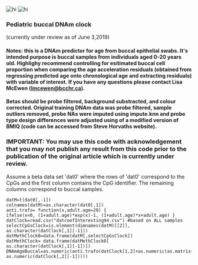 <img src="images/Emoticons/cool.png" alt="hi" class="inline"/>
<img src="images/Emoticons/cool.png" alt="hi" class="inline"/>

### Pediatric buccal DNAm clock 
(currently under review as of June 3,2019)
#### Notes: this is a DNAm predictor for age from buccal epithelial swabs. It's intended purpose is buccal samples from individuals aged 0-20 years old. Highlighy recommend controlling for esitimated buccal cell proportion when comparing the age acceleration residuals (obtained from regressing predicted age onto chronological age and extracting residuals) with variable of interest. If you have any questions please contact Lisa McEwen (lmcewen@bcchr.ca).

#### Betas should be probe filtered, background substracted, and colour corrected. Original training DNAm data was probe filtered, sample outliers removed, probe NAs were imputed using impute.knn and probe type design differences were adjusted using of a modified version of BMIQ (code can be accessed from Steve Horvaths website).  

### IMPORTANT: You may use this code with acknowledgement that you may not publish any result from this code prior to the publication of the original article which is currently under review. 

Assume a beta data set 'dat0' where the rows of 'dat0' correspond to the CpGs and the first column contains the CpG identifier. The remaining columns correspond to buccal samples.

```{r}
datM=t(dat0[,-1])
colnames(datM)=as.character(dat0[,1])
anti.trafo= function(x,adult.age=20) {
ifelse(x<0, (1+adult.age)*exp(x)-1, (1+adult.age)*x+adult.age) }
datClock=read.csv("datcoefInteresting94.csv") #based on ALL samples
selectCpGsClock=is.element(dimnames(datM)[[2]],
as.character(datClock[,1][-1]))
datMethClock0=data.frame(datM[,selectCpGsClock])
datMethClock= data.frame(datMethClock0[
as.character(datClock[,1][-1])])
DNAmAgeBuccal=as.numeric(anti.trafo(datClock[1,2]+as.numeric(as.matrix(datMethClock)%*%
as.numeric(datClock[,2][-1]))))
```
